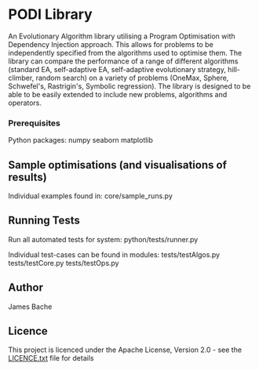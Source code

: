 # PODI Library
An Evolutionary Algorithm library utilising a Program Optimisation with Dependency Injection approach. This allows for problems to be independently specified from the algorithms used to optimise them. The library can compare the performance of a range of different algorithms (standard EA, self-adaptive EA, self-adaptive evolutionary strategy, hill-climber, random search) on a variety of problems (OneMax, Sphere, Schwefel's, Rastrigin's, Symbolic regression). The library is designed to be able to be easily extended to include new problems, algorithms and operators.

### Prerequisites
Python packages:
numpy
seaborn
matplotlib


## Sample optimisations (and visualisations of results)
Individual examples found in:
core/sample_runs.py


## Running Tests
Run all automated tests for system:
python/tests/runner.py

Individual test-cases can be found in modules:
tests/testAlgos.py
tests/testCore.py
tests/testOps.py


## Author
James Bache


## Licence
This project is licenced under the Apache License, Version 2.0 - see the [LICENCE.txt](LICENCE.txt) file for details
